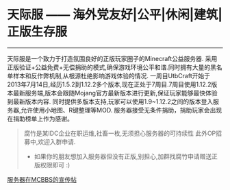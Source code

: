 # 天际服 —— 海外党友好|公平|休闲|建筑|正版生存服

------

天际服是一个致力于打造氛围良好的正版玩家圈子的Minecraft公益服务器.
采用正版验证+公益免费+无偿捐助的模式,确保游戏环境公平和谐.同时拥有大量的黑名单样本和反作弊机制,从根源杜绝影响游戏体验的情况.
一周目UtbCraft开始于2013年7月14日,经历1.5.2到1.12.2多个版本,现在正处于7周目.7周目使用1.12.2版本最新服务端,版本会跟随Mojang官方最新版本进行更新,保证玩家能够最快体验到最新版本内容.
同时提供多版本支持,玩家可以使用1.9~1.12.2之间的版本登入服务器,允许使用小地图、R键整理等MOD.
服务器接受无条件捐助，捐助玩家会出现在捐助榜单上作为感谢。

> 腐竹是某IDC企业在职运维,社畜一枚,无须担心服务器的可持续性
> 此外OP招募中,欢迎入群申请.
> * 如果你的朋友想加入服务器但没有正版,别担心,加群找腐竹申请赠送正版权限即可 :)

[服务器在MCBBS的宣传帖][1]


  [1]: http://www.mcbbs.net/forum.php?mod=viewthread&tid=580010
